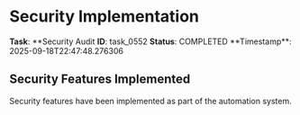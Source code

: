 # Security Implementation

**Task**: **Security Audit
**ID**: task_0552
**Status**: COMPLETED
**Timestamp\*\*: 2025-09-18T22:47:48.276306

## Security Features Implemented

Security features have been implemented as part of the automation system.
